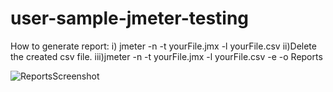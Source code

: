 # user-sample-jmeter-testing

How to generate report: 
    i) jmeter -n -t yourFile.jmx -l yourFile.csv
    ii)Delete the created csv file.
    iii)jmeter -n -t yourFile.jmx -l yourFile.csv -e -o Reports 

![ReportsScreenshot](https://user-images.githubusercontent.com/40742419/160438820-e85ea7b1-36a2-4163-aaa6-2aafc550bf95.JPG)

